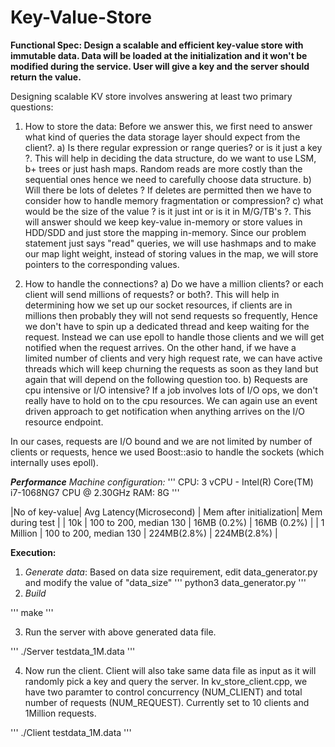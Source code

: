 <h1>Key-Value-Store</h1>

<b>Functional Spec: Design a scalable and efficient key-value store with immutable data. Data will be loaded at the initialization and it won't be modified during the service. User will give a key and the server should return the value.</b>

Designing scalable KV store involves answering at least two primary questions:
1) How to store the data: Before we answer this, we first need to answer what kind of queries the data storage layer should expect from the client?.
    a) Is there regular expression or range queries? or is it just a key ?. This will help in deciding the data structure, do we want to use LSM, b+ trees or just hash maps. Random reads are more costly than the sequential ones hence we need to carefully choose data structure.
    b) Will there be lots of deletes ?
If deletes are permitted then we have to consider how to handle memory fragmentation or compression?
    c) what would be the size of the value ? is it just int or is it in M/G/TB's ?. This will answer should we keep key-value in-memory or store values in HDD/SDD and just store the mapping in-memory.
Since our problem statement just says "read" queries, we will use hashmaps and to make our map light weight, instead of storing values in the map, we will store pointers to the corresponding values.

2) How to handle the connections?
    a) Do we have a million clients? or each client will send millions of requests? or both?.
       This will help in determining how we set up our socket resources, if clients are in millions then probably they will not send requests so frequently, Hence we don't have to spin up a dedicated thread and keep waiting for the request. Instead we can use epoll to handle those clients and we will get notified when the request arrives. On the other hand, if we have a limited number of clients and very high request rate, we can have active threads which will keep churning the requests as soon as they land but again that will depend on the following question too.
    b) Requests are cpu intensive or I/O intensive?
       If a job involves lots of I/O ops, we don't really have to hold on to the cpu resources. We can again use an event driven approach to get notification when anything arrives on the I/O resource endpoint.

In our cases, requests are I/O bound and we are not limited by number of clients or requests, hence we used Boost::asio to handle the sockets (which internally uses epoll).
 


***Performance***
*Machine configuration:*
''' 
    CPU: 3 vCPU - Intel(R) Core(TM) i7-1068NG7 CPU @ 2.30GHz
    RAM: 8G
'''

|No of key-value|   Avg Latency(Microsecond) | Mem after initialization| Mem during test  |
| 10k           | 	100 to 200, median 130	 | 16MB (0.2%)             | 16MB (0.2%)      |
| 1 Million     |   100 to 200, median 130   | 224MB(2.8%)             | 224MB(2.8%)      |


**Execution:**
1) *Generate data*: Based on data size requirement, edit data_generator.py and modify the value of "data_size"
'''
	python3 data_generator.py
'''
2) *Build*

'''
make
'''

3) Run the server with above generated data file.

'''
	./Server testdata_1M.data
'''

4) Now run the client. Client will also take same data file as input as it will randomly pick a key and query the server. In kv_store_client.cpp, we have two paramter to control concurrency (NUM_CLIENT) and total number of requests (NUM_REQUEST). Currently set to 10 clients and 1Million requests.

'''
	./Client testdata_1M.data
''' 